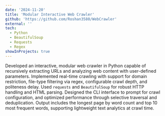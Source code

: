 ```yaml
---
date: '2024-11-20'
title: 'Modular Interactive Web Crawler'
github: 'https://github.com/Roshan3580/WebCrawler'
external: ''
tech:
  - Python
  - BeautifulSoup
  - Requests
  - Regex
showInProjects: true
---
```


Developed an interactive, modular web crawler in Python capable of recursively extracting URLs and analyzing web content with user-defined parameters. Implemented real-time crawling with support for domain restriction, file-type filtering via regex, configurable crawl depth, and politeness delay. Used `requests` and `BeautifulSoup` for robust HTTP handling and HTML parsing. Designed the CLI interface to prompt for crawl configuration, and optimized performance through selective traversal and deduplication. Output includes the longest page by word count and top 10 most frequent words, supporting lightweight text analytics at crawl time.

